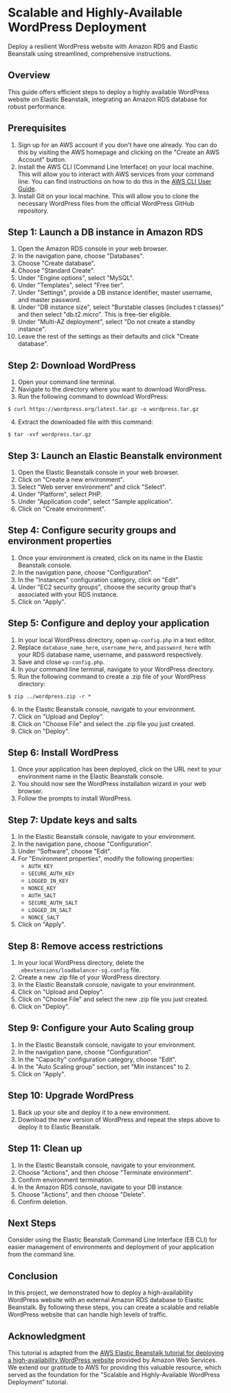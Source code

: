 # Scalable and Highly-Available WordPress Deployment

Deploy a resilient WordPress website with Amazon RDS and Elastic Beanstalk using streamlined, comprehensive instructions.

## Overview

This guide offers efficient steps to deploy a highly available WordPress website on Elastic Beanstalk, integrating an Amazon RDS database for robust performance.

## Prerequisites
1. Sign up for an AWS account if you don't have one already. You can do this by visiting the AWS homepage and clicking on the "Create an AWS Account" button.
2. Install the AWS CLI (Command Line Interface) on your local machine. This will allow you to interact with AWS services from your command line. You can find instructions on how to do this in the [AWS CLI User Guide](https://docs.aws.amazon.com/cli/latest/userguide/cli-chap-install.html).
3. Install Git on your local machine. This will allow you to clone the necessary WordPress files from the official WordPress GitHub repository.

## Step 1: Launch a DB instance in Amazon RDS
1. Open the Amazon RDS console in your web browser.
2. In the navigation pane, choose "Databases".
3. Choose "Create database".
4. Choose "Standard Create".
5. Under "Engine options", select "MySQL".
6. Under "Templates", select "Free tier".
7. Under "Settings", provide a DB instance identifier, master username, and master password.
8. Under "DB instance size", select "Burstable classes (includes t classes)" and then select "db.t2.micro". This is free-tier eligible.
9. Under "Multi-AZ deployment", select "Do not create a standby instance".
10. Leave the rest of the settings as their defaults and click "Create database".

## Step 2: Download WordPress
1. Open your command line terminal.
2. Navigate to the directory where you want to download WordPress.
3. Run the following command to download WordPress:
```
$ curl https://wordpress.org/latest.tar.gz -o wordpress.tar.gz
```
4. Extract the downloaded file with this command:
```
$ tar -xvf wordpress.tar.gz
```

## Step 3: Launch an Elastic Beanstalk environment
1. Open the Elastic Beanstalk console in your web browser.
2. Click on "Create a new environment".
3. Select "Web server environment" and click "Select".
4. Under "Platform", select PHP.
5. Under "Application code", select "Sample application".
6. Click on "Create environment".

## Step 4: Configure security groups and environment properties
1. Once your environment is created, click on its name in the Elastic Beanstalk console.
2. In the navigation pane, choose "Configuration".
3. In the "Instances" configuration category, click on "Edit".
4. Under "EC2 security groups", choose the security group that's associated with your RDS instance.
5. Click on "Apply".

## Step 5: Configure and deploy your application
1. In your local WordPress directory, open `wp-config.php` in a text editor.
2. Replace `database_name_here`, `username_here`, and `password_here` with your RDS database name, username, and password respectively.
3. Save and close `wp-config.php`.
4. In your command line terminal, navigate to your WordPress directory.
5. Run the following command to create a .zip file of your WordPress directory:
```
$ zip ../wordpress.zip -r *
```
6. In the Elastic Beanstalk console, navigate to your environment.
7. Click on "Upload and Deploy".
8. Click on "Choose File" and select the .zip file you just created.
9. Click on "Deploy".

## Step 6: Install WordPress
1. Once your application has been deployed, click on the URL next to your environment name in the Elastic Beanstalk console.
2. You should now see the WordPress installation wizard in your web browser.
3. Follow the prompts to install WordPress.

## Step 7: Update keys and salts
1. In the Elastic Beanstalk console, navigate to your environment.
2. In the navigation pane, choose "Configuration".
3. Under "Software", choose "Edit".
4. For "Environment properties", modify the following properties:
   - `AUTH_KEY`
   - `SECURE_AUTH_KEY`
   - `LOGGED_IN_KEY`
   - `NONCE_KEY`
   - `AUTH_SALT`
   - `SECURE_AUTH_SALT`
   - `LOGGED_IN_SALT`
   - `NONCE_SALT`
5. Click on "Apply".

## Step 8: Remove access restrictions
1. In your local WordPress directory, delete the `.ebextensions/loadbalancer-sg.config` file.
2. Create a new .zip file of your WordPress directory.
3. In the Elastic Beanstalk console, navigate to your environment.
4. Click on "Upload and Deploy".
5. Click on "Choose File" and select the new .zip file you just created.
6. Click on "Deploy".

## Step 9: Configure your Auto Scaling group
1. In the Elastic Beanstalk console, navigate to your environment.
2. In the navigation pane, choose "Configuration".
3. In the "Capacity" configuration category, choose "Edit".
4. In the "Auto Scaling group" section, set "Min instances" to 2.
5. Click on "Apply".

## Step 10: Upgrade WordPress
1. Back up your site and deploy it to a new environment.
2. Download the new version of WordPress and repeat the steps above to deploy it to Elastic Beanstalk.

## Step 11: Clean up
1. In the Elastic Beanstalk console, navigate to your environment.
2. Choose "Actions", and then choose "Terminate environment".
3. Confirm environment termination.
4. In the Amazon RDS console, navigate to your DB instance.
5. Choose "Actions", and then choose "Delete".
6. Confirm deletion.

## Next Steps
Consider using the Elastic Beanstalk Command Line Interface (EB CLI) for easier management of environments and deployment of your application from the command line.

## Conclusion

In this project, we demonstrated how to deploy a high-availability WordPress website with an external Amazon RDS database to Elastic Beanstalk. By following these steps, you can create a scalable and reliable WordPress website that can handle high levels of traffic.

## Acknowledgment

This tutorial is adapted from the [AWS Elastic Beanstalk tutorial for deploying a high-availability WordPress website](https://docs.aws.amazon.com/elasticbeanstalk/latest/dg/php-hawordpress-tutorial.html) provided by Amazon Web Services. We extend our gratitude to AWS for providing this valuable resource, which served as the foundation for the "Scalable and Highly-Available WordPress Deployment" tutorial.
